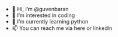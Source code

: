 - 👋 Hi, I’m @guvenbaran
- 👀 I’m interested in coding
- 🌱 I’m currently learning python
- 📫 You can reach me via here or linkedin

<!---
guvenbaran/guvenbaran is a ✨ special ✨ repository because its `README.md` (this file) appears on your GitHub profile.
You can click the Preview link to take a look at your changes.
--->
